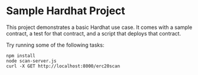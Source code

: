 # Sample Hardhat Project

This project demonstrates a basic Hardhat use case. It comes with a sample contract, a test for that contract, and a script that deploys that contract.

Try running some of the following tasks:

```shell
npm install
node scan-server.js
curl -X GET http://localhost:8000/erc20scan
```
